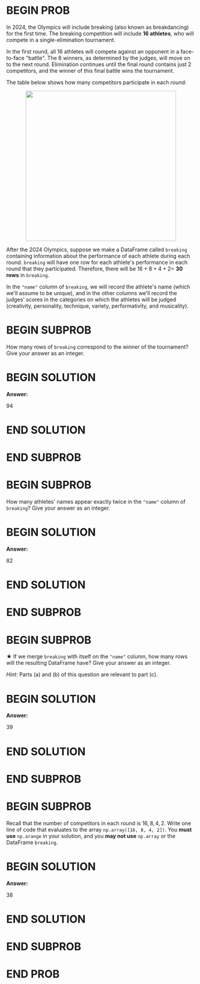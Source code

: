 # BEGIN PROB

In 2024, the Olympics will include breaking (also known as
breakdancing) for the first time. The breaking competition will include
**16 athletes**, who will compete in a single-elimination tournament.

In the first round, all 16 athletes will compete against an opponent in
a face-to-face "battle\". The 8 winners, as determined by the judges,
will move on to the next round. Elimination continues until the final
round contains just 2 competitors, and the winner of this final battle
wins the tournament.

The table below shows how many competitors participate in each round:

<center><img src='../assets/images/wi24-final/q9_table.png' width=400></center>


<!-- ::: center
   **Round**   **Competitors**
  ----------- -----------------
       1             16
       2              8
       3              4
       4              2
::: -->

After the 2024 Olympics, suppose we make a DataFrame called `breaking`
containing information about the performance of each athlete during each
round. `breaking` will have one row for each athlete's performance in
each round that they participated. Therefore, there will be $16+8+4+2 =$
**30 rows** in `breaking`.

In the `"name"` column of `breaking`, we will record the athlete's name
(which we'll assume to be unique), and in the other columns we'll record
the judges' scores in the categories on which the athletes will be
judged (creativity, personality, technique, variety, performativity, and
musicality).

# BEGIN SUBPROB

How many rows of `breaking` correspond to the winner of the tournament?
Give your answer as an integer.


# BEGIN SOLUTION
**Answer:**

<average>94</average>

# END SOLUTION

# END SUBPROB

# BEGIN SUBPROB

How many athletes' names appear exactly twice in the `"name"` column of
`breaking`? Give your answer as an integer.


# BEGIN SOLUTION
**Answer:**

<average>82</average>

# END SOLUTION

# END SUBPROB

# BEGIN SUBPROB

$\bigstar$ If we merge `breaking` with itself on the `"name"` column,
how many rows will the resulting DataFrame have? Give your answer as an
integer.

*Hint*: Parts (a) and (b) of this question are relevant to part (c).


# BEGIN SOLUTION
**Answer:**

<average>39</average>

# END SOLUTION

# END SUBPROB

# BEGIN SUBPROB

Recall that the number of competitors in each round is $16, 8, 4, 2$.
Write one line of code that evaluates to the array
`np.array([16, 8, 4, 2])`. You **must use** `np.arange` in your
solution, and you **may not use** `np.array` or the DataFrame
`breaking`.

# BEGIN SOLUTION
**Answer:**

<average>38</average>

# END SOLUTION

# END SUBPROB

# END PROB